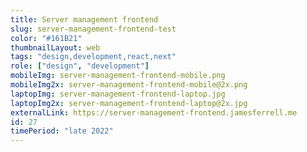 ```yaml
---
title: Server management frontend
slug: server-management-frontend-test
color: "#161B21"
thumbnailLayout: web
tags: "design,development,react,next"
role: ["design", "development"]
mobileImg: server-management-frontend-mobile.png
mobileImg2x: server-management-frontend-mobile@2x.png
laptopImg: server-management-frontend-laptop.jpg
laptopImg2x: server-management-frontend-laptop@2x.jpg
externalLink: https://server-management-frontend.jamesferrell.me
id: 27
timePeriod: "late 2022"
---
```

